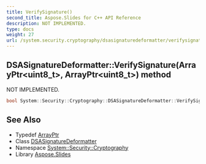 ```yaml
---
title: VerifySignature()
second_title: Aspose.Slides for C++ API Reference
description: NOT IMPLEMENTED.
type: docs
weight: 27
url: /system.security.cryptography/dsasignaturedeformatter/verifysignature/
---
```

## DSASignatureDeformatter::VerifySignature(ArrayPtr\<uint8_t\>, ArrayPtr\<uint8_t\>) method


NOT IMPLEMENTED.

```cpp
bool System::Security::Cryptography::DSASignatureDeformatter::VerifySignature(ArrayPtr<uint8_t> rgbHash, ArrayPtr<uint8_t> rgbSignature) override
```


## See Also

* Typedef [ArrayPtr](../../../system/arrayptr/)
* Class [DSASignatureDeformatter](../)
* Namespace [System::Security::Cryptography](../../)
* Library [Aspose.Slides](../../../)